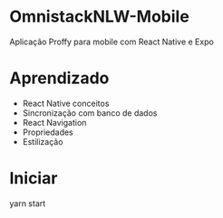 # OmnistackNLW-Mobile

Aplicação Proffy para mobile com React Native e Expo

# Aprendizado
+ React Native conceitos
+ Sincronização com banco de dados
+ React Navigation
+ Propriedades 
+ Estilização 


# Iniciar 

 yarn start
